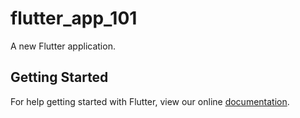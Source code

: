 # flutter_app_101

A new Flutter application.

## Getting Started

For help getting started with Flutter, view our online
[documentation](https://flutter.io/).
